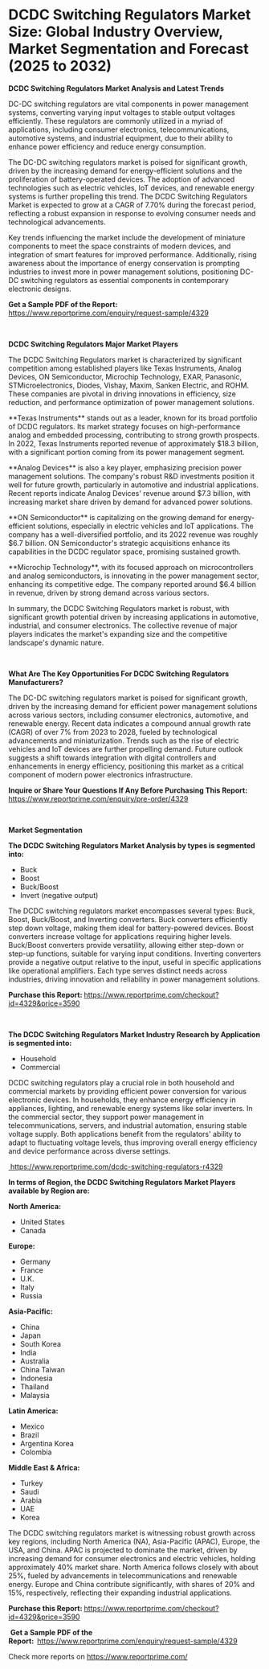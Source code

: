 <p><h1>DCDC Switching Regulators Market Size: Global Industry Overview, Market Segmentation and Forecast (2025 to 2032)</h1></p><p><strong>DCDC Switching Regulators Market Analysis and Latest Trends</strong></p>
<p><p>DC-DC switching regulators are vital components in power management systems, converting varying input voltages to stable output voltages efficiently. These regulators are commonly utilized in a myriad of applications, including consumer electronics, telecommunications, automotive systems, and industrial equipment, due to their ability to enhance power efficiency and reduce energy consumption.</p><p>The DC-DC switching regulators market is poised for significant growth, driven by the increasing demand for energy-efficient solutions and the proliferation of battery-operated devices. The adoption of advanced technologies such as electric vehicles, IoT devices, and renewable energy systems is further propelling this trend. The DCDC Switching Regulators Market is expected to grow at a CAGR of 7.70% during the forecast period, reflecting a robust expansion in response to evolving consumer needs and technological advancements.</p><p>Key trends influencing the market include the development of miniature components to meet the space constraints of modern devices, and integration of smart features for improved performance. Additionally, rising awareness about the importance of energy conservation is prompting industries to invest more in power management solutions, positioning DC-DC switching regulators as essential components in contemporary electronic designs.</p></p>
<p><strong>Get a Sample PDF of the Report:&nbsp;</strong> <a href="https://www.reportprime.com/enquiry/request-sample/4329?utm_campaign=3129&utm_medium=2&utm_source=Github&utm_content=ia&utm_term=19032025&utm_id=dcdc-switching-regulators">https://www.reportprime.com/enquiry/request-sample/4329</a></p>
<p>&nbsp;</p>
<p><strong>DCDC Switching Regulators Major Market Players</strong></p>
<p><p>The DCDC Switching Regulators market is characterized by significant competition among established players like Texas Instruments, Analog Devices, ON Semiconductor, Microchip Technology, EXAR, Panasonic, STMicroelectronics, Diodes, Vishay, Maxim, Sanken Electric, and ROHM. These companies are pivotal in driving innovations in efficiency, size reduction, and performance optimization of power management solutions.</p><p>**Texas Instruments** stands out as a leader, known for its broad portfolio of DCDC regulators. Its market strategy focuses on high-performance analog and embedded processing, contributing to strong growth prospects. In 2022, Texas Instruments reported revenue of approximately $18.3 billion, with a significant portion coming from its power management segment.</p><p>**Analog Devices** is also a key player, emphasizing precision power management solutions. The company's robust R&D investments position it well for future growth, particularly in automotive and industrial applications. Recent reports indicate Analog Devices' revenue around $7.3 billion, with increasing market share driven by demand for advanced power solutions.</p><p>**ON Semiconductor** is capitalizing on the growing demand for energy-efficient solutions, especially in electric vehicles and IoT applications. The company has a well-diversified portfolio, and its 2022 revenue was roughly $6.7 billion. ON Semiconductor's strategic acquisitions enhance its capabilities in the DCDC regulator space, promising sustained growth.</p><p>**Microchip Technology**, with its focused approach on microcontrollers and analog semiconductors, is innovating in the power management sector, enhancing its competitive edge. The company reported around $6.4 billion in revenue, driven by strong demand across various sectors.</p><p>In summary, the DCDC Switching Regulators market is robust, with significant growth potential driven by increasing applications in automotive, industrial, and consumer electronics. The collective revenue of major players indicates the market's expanding size and the competitive landscape's dynamic nature.</p></p>
<p>&nbsp;</p>
<p><strong>What Are The Key Opportunities For DCDC Switching Regulators Manufacturers?</strong></p>
<p><p>The DC-DC switching regulators market is poised for significant growth, driven by the increasing demand for efficient power management solutions across various sectors, including consumer electronics, automotive, and renewable energy. Recent data indicates a compound annual growth rate (CAGR) of over 7% from 2023 to 2028, fueled by technological advancements and miniaturization. Trends such as the rise of electric vehicles and IoT devices are further propelling demand. Future outlook suggests a shift towards integration with digital controllers and enhancements in energy efficiency, positioning this market as a critical component of modern power electronics infrastructure.</p></p>
<p><strong>Inquire or Share Your Questions If Any Before Purchasing This Report:</strong> <a href="https://www.reportprime.com/enquiry/pre-order/4329?utm_campaign=3129&utm_medium=2&utm_source=Github&utm_content=ia&utm_term=19032025&utm_id=dcdc-switching-regulators">https://www.reportprime.com/enquiry/pre-order/4329</a></p>
<p>&nbsp;</p>
<p><strong>Market Segmentation</strong></p>
<p><strong>The DCDC Switching Regulators Market Analysis by types is segmented into:</strong></p>
<p><ul><li>Buck</li><li>Boost</li><li>Buck/Boost</li><li>Invert (negative output)</li></ul></p>
<p><p>The DCDC switching regulators market encompasses several types: Buck, Boost, Buck/Boost, and Inverting converters. Buck converters efficiently step down voltage, making them ideal for battery-powered devices. Boost converters increase voltage for applications requiring higher levels. Buck/Boost converters provide versatility, allowing either step-down or step-up functions, suitable for varying input conditions. Inverting converters provide a negative output relative to the input, useful in specific applications like operational amplifiers. Each type serves distinct needs across industries, driving innovation and reliability in power management solutions.</p></p>
<p><strong>Purchase this Report:&nbsp;</strong><a href="https://www.reportprime.com/checkout?id=4329&price=3590&utm_campaign=3129&utm_medium=2&utm_source=Github&utm_content=ia&utm_term=19032025&utm_id=dcdc-switching-regulators">https://www.reportprime.com/checkout?id=4329&price=3590</a></p>
<p>&nbsp;</p>
<p><strong>The DCDC Switching Regulators Market Industry Research by Application is segmented into:</strong></p>
<p><ul><li>Household</li><li>Commercial</li></ul></p>
<p><p>DCDC switching regulators play a crucial role in both household and commercial markets by providing efficient power conversion for various electronic devices. In households, they enhance energy efficiency in appliances, lighting, and renewable energy systems like solar inverters. In the commercial sector, they support power management in telecommunications, servers, and industrial automation, ensuring stable voltage supply. Both applications benefit from the regulators' ability to adapt to fluctuating voltage levels, thus improving overall energy efficiency and device performance across diverse settings.</p></p>
<p><a href="https://www.reportprime.com/dcdc-switching-regulators-r4329?utm_campaign=3129&utm_medium=2&utm_source=Github&utm_content=ia&utm_term=19032025&utm_id=dcdc-switching-regulators">&nbsp;https://www.reportprime.com/dcdc-switching-regulators-r4329</a></p>
<p><strong>In terms of Region, the DCDC Switching Regulators Market Players available by Region are:</strong></p>
<p>
    <p> <strong> North America: </strong>
        <ul>
            <li>United States</li>
            <li>Canada</li>
        </ul>
        </p> 
    <p> <strong> Europe: </strong>
        <ul>
            <li>Germany</li>
            <li>France</li>
            <li>U.K.</li>
            <li>Italy</li>
            <li>Russia</li>
        </ul>
        </p> 
    <p> <strong> Asia-Pacific: </strong>
        <ul>
            <li>China</li>
            <li>Japan</li>
            <li>South Korea</li>
            <li>India</li>
            <li>Australia</li>
            <li>China Taiwan</li>
            <li>Indonesia</li>
            <li>Thailand</li>
            <li>Malaysia</li>
        </ul>
        </p> 
    <p> <strong> Latin America: </strong>
        <ul>
            <li>Mexico</li>
            <li>Brazil</li>
            <li>Argentina Korea</li>
            <li>Colombia</li>
        </ul>
        </p> 
    <p> <strong> Middle East & Africa: </strong>
        <ul>
            <li>Turkey</li>
            <li>Saudi</li>
            <li>Arabia</li>
            <li>UAE</li>
            <li>Korea</li>
        </ul>
    </p>
    </p>
<p><p>The DCDC switching regulators market is witnessing robust growth across key regions, including North America (NA), Asia-Pacific (APAC), Europe, the USA, and China. APAC is projected to dominate the market, driven by increasing demand for consumer electronics and electric vehicles, holding approximately 40% market share. North America follows closely with about 25%, fueled by advancements in telecommunications and renewable energy. Europe and China contribute significantly, with shares of 20% and 15%, respectively, reflecting their expanding industrial applications.</p></p>
<p><strong>Purchase this Report: </strong><a href="https://www.reportprime.com/checkout?id=4329&price=3590&utm_campaign=3129&utm_medium=2&utm_source=Github&utm_content=ia&utm_term=19032025&utm_id=dcdc-switching-regulators">https://www.reportprime.com/checkout?id=4329&price=3590</a></p>
<p>&nbsp;<strong>Get a Sample PDF of the Report:&nbsp;&nbsp;</strong><a href="https://www.reportprime.com/enquiry/request-sample/4329?utm_campaign=3129&utm_medium=2&utm_source=Github&utm_content=ia&utm_term=19032025&utm_id=dcdc-switching-regulators">https://www.reportprime.com/enquiry/request-sample/4329</a></p>
<p><strong></strong></p>
<p>Check more reports on <a href="https://www.reportprime.com/?utm_campaign=3129&utm_medium=2&utm_source=Github&utm_content=ia&utm_term=19032025&utm_id=dcdc-switching-regulators">https://www.reportprime.com/</a></p>
